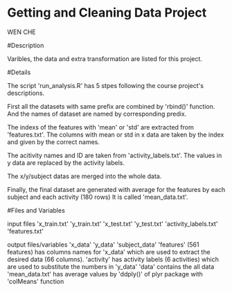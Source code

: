# Getting and Cleaning Data Project

WEN CHE

#Description

Varibles, the data and extra transformation are listed for this project.

#Details

The script 'run_analysis.R' has 5 stpes following the course project's descriptions.
 
 First all the datasets with same prefix are combined by 'rbind()' function. 
 And the names of dataset are named by corresponding predix.
 
 The indexs of the features with 'mean' or 'std' are extracted from 'features.txt'. 
 The columns with mean or std in x data are taken by the index and given by the correct names.
 
 The acitivity names and ID are taken from 'activity_labels.txt'.
 The values in y data are replaced by the activity labels.
 
 The x/y/subject datas are merged into the whole data.
 
 Finally, the final dataset are generated with average for the features by each subject and each activity (180 rows)
 It is called 'mean_data.txt'.
 
 #Files and Variables
 
 input files 'x_train.txt' 'y_train.txt' 'x_test.txt' 'y_test.txt' 'activity_labels.txt' 'features.txt'
 
 output files/variables
               'x_data' 'y_data' 'subject_data'
               'features' (561 features) has columns names for 'x_data' which are used to extract the desired data (66 columns).
               'activity' has activity labels (6 activities) which are used to substitute the numbers in 'y_data'
               'data' contains the all data
               'mean_data.txt' has average values by 'ddply()' of plyr package with 'colMeans' function
 

